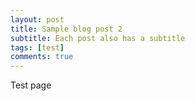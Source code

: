 ```yaml
---
layout: post
title: Sample blog post 2
subtitle: Each post also has a subtitle
tags: [test]
comments: true
---
```

Test page 
